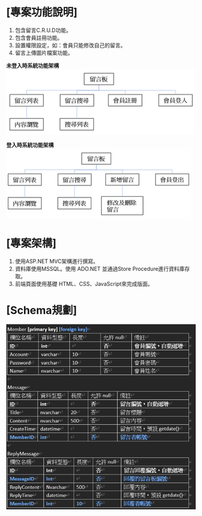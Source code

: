 # [專案功能說明]
1. 包含留言C.R.U.D功能。
2. 包含會員註冊功能。
3. 設置權限設定，如：會員只能修改自己的留言。 
4. 留言上傳圖片檔案功能。

**未登入時系統功能架構**<br/>
<img src="./未登入前功能列表.png">

**登入時系統功能架構** <br/>
<img src="./登入後功能列表.png">

# [專案架構]
1. 使用ASP.NET MVC架構進行撰寫。
2. 資料庫使用MSSQL。使用 ADO.NET 並通過Store Procedure進行資料庫存取。
3. 前端頁面使用基礎 HTML、CSS、JavaScript來完成版面。

# [Schema規劃]
<img src="./Table Schema.png">
